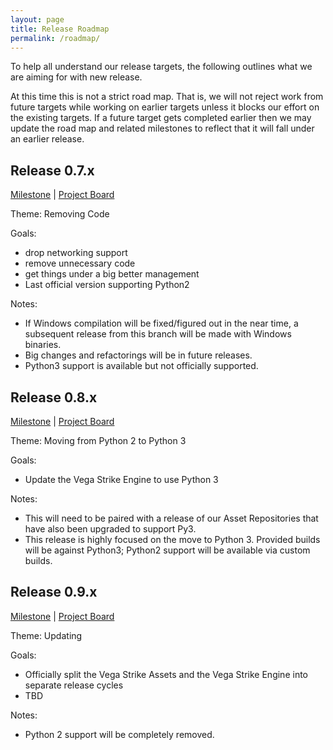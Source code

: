 ```yaml
---
layout: page
title: Release Roadmap
permalink: /roadmap/
---
```


To help all understand our release targets, the following outlines what we are aiming for with new release.

At this time this is not a strict road map. That is, we will not reject work from future targets while working on earlier targets unless it blocks our effort on the existing targets. If a future target gets completed earlier then we may update the road map and related milestones to reflect that it will fall under an earlier release.

## Release 0.7.x
[Milestone](https://github.com/vegastrike/Vega-Strike-Engine-Source/milestone/2) | [Project Board](https://github.com/orgs/vegastrike/projects/10)

Theme: Removing Code

Goals:
- drop networking support
- remove unnecessary code
- get things under a big better management
- Last official version supporting Python2

Notes:
- If Windows compilation will be fixed/figured out in the near time, a subsequent release from this branch will be made with Windows binaries.
- Big changes and refactorings will be in future releases.
- Python3 support is available but not officially supported.

## Release 0.8.x
[Milestone](https://github.com/vegastrike/Vega-Strike-Engine-Source/milestone/3) | [Project Board](https://github.com/orgs/vegastrike/projects/11)

Theme: Moving from Python 2 to Python 3

Goals:
- Update the Vega Strike Engine to use Python 3

Notes:
- This will need to be paired with a release of our Asset Repositories that have also been upgraded to support Py3.
- This release is highly focused on the move to Python 3. Provided builds will be against Python3; Python2 support will be available via custom builds.

## Release 0.9.x
[Milestone](https://github.com/vegastrike/Vega-Strike-Engine-Source/milestone/5) | [Project Board](https://github.com/orgs/vegastrike/projects/12)

Theme: Updating

Goals:
- Officially split the Vega Strike Assets and the Vega Strike Engine into separate release cycles
- TBD

Notes:
- Python 2 support will be completely removed.
